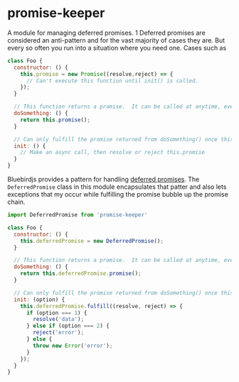 # promise-keeper
A module for managing deferred promises.
1
Deferred promises are considered an anti-pattern and for the
vast majority of cases they are.  But every so often you run into a situation where you need one.  Cases such as

```javascript
class Foo {
  constructor: () {
    this.promise = new Promise((resolve,reject) => {
      // Can't execute this function until init() is called.
    });
  }

  // This function returns a promise.  It can be called at anytime, even before init().  
  doSomething: () {
    return this.promise();
  }

  // Can only fulfill the promise returned from doSomething() once this function has been called.
  init: () {
    // Make an async call, then resolve or reject this.promise
  }
}
```

Bluebirdjs provides a pattern for handling [deferred promises](http://bluebirdjs.com/docs/api/deferred-migration.html).
The `DeferredPromise` class in this module encapsulates that patter and also lets exceptions that my occur while
fulfilling the promise bubble up the promise chain.

```javascript
import DeferredPromise from 'promise-keeper'

class Foo {
  constructor: () {
    this.deferredPromise = new DeferredPromise();
  }

  // This function returns a promise.  It can be called at anytime, even before init().  
  doSomething: () {
    return this.deferredPromise.promise();
  }

  // Can only fulfill the promise returned from doSomething() once this function has been called.
  init: (option) {
    this.deferredPromise.fulfill((resolve, reject) => {
      if (option === 1) {
        resolve('data');
      } else if (option === 2) {
        reject('error');
      } else {
        throw new Error('error');
      }
    });
  }
}
```
